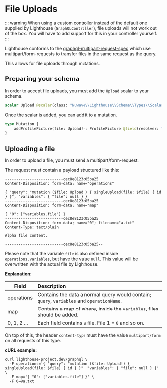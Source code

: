 # File Uploads
::: warning
When using a custom controller instead of the default one supplied by Lighthouse (`GraphQLController`),
file uploads will not work out of the box. You will have to add support for this in your controller yourself.
:::

Lighthouse conforms to the [graphql-multipart-request-spec](https://github.com/jaydenseric/graphql-multipart-request-spec)
which use multipart/form-requests to transfer files in the same request as the query.

This allows for file uploads through mutations.

## Preparing your schema

In order to accept file uploads, you must add the `Upload` scalar to your schema.

```graphql
scalar Upload @scalar(class: "Nuwave\\Lighthouse\\Schema\\Types\\Scalars\\Upload")
```

Once the scalar is added, you can add it to a mutation.

````graphql
type Mutation {
    addProfilePicture(file: Upload!): ProfilePicture @field(resolver: "App\\GraphQL\\Mutations\\Models\\ProfilePictureMutator@add")
}
````

## Uploading a file

In order to upload a file, you must send a multipart/form-request.

The request must contain a payload structured like this:

```
--------------------------cec8e8123c05ba25 
Content-Disposition: form-data; name="operations"

{ "query": "mutation ($file: Upload!) { singleUpload(file: $file) { id } }", "variables": { "file": null } }
--------------------------cec8e8123c05ba25
Content-Disposition: form-data; name="map"

{ "0": ["variables.file"] }
--------------------------cec8e8123c05ba25
Content-Disposition: form-data; name="0"; filename="a.txt"
Content-Type: text/plain

Alpha file content.

--------------------------cec8e8123c05ba25--
```

Please note that the variable `file` is also defined inside `operations.variables`, but have the value `null`.
This value will be overwritten with the actual file by Lighthouse.

**Explanation:**

| Field         | Description |
| ------------- | :---------- | 
| operations    | Contains the data a normal query would contain; `query`, `variables` and `operationName`. | 
| map           | Contains a map of where, inside the `variables`, files should be added. | 
| 0, 1, 2 ...   | Each field contains a file. File 1 = `0` and so on. | 

On top of this, the header `content-type` must have the value `multipart/form` on all requests of this type.

**cURL example:**
```
curl lighthouse-project.dev/graphql \
  -F operations='{ "query": "mutation ($file: Upload!) { singleUpload(file: $file) { id } }", "variables": { "file": null } }' \
  -F map='{ "0": ["variables.file"] }' \
  -F 0=@a.txt
```
